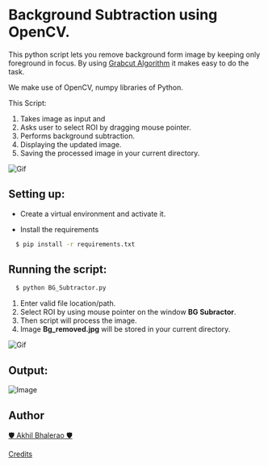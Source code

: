 # Background Subtraction using OpenCV.

This python script lets you remove background form image by keeping only foreground in focus. 
By using [Grabcut Algorithm](https://opencv-python-tutroals.readthedocs.io/en/latest/py_tutorials/py_imgproc/py_grabcut/py_grabcut.html) it makes easy to do the task.

We make use of OpenCV, numpy libraries of Python.

This Script: 
1. Takes image as input and
2. Asks user to select ROI by dragging mouse pointer.
3. Performs background subtraction.
4. Displaying the updated image.
5. Saving the processed image in your current directory.

![Gif](https://media.giphy.com/media/DZCjZKyNHzsOktHqvI/giphy.gif)

## Setting up:

- Create a virtual environment and activate it.

- Install the requirements

```sh
  $ pip install -r requirements.txt
```

## Running the script:

```sh
  $ python BG_Subtractor.py
```

1. Enter valid file location/path.
2. Select ROI by using mouse pointer on the window <b>BG Subractor</b>.
3. Then script will process the image.
4. Image <b>Bg_removed.jpg</b> will be stored in your current directory.

![Gif](https://media.giphy.com/media/GVxM1xt46gDS5biPSr/giphy.gif)


## Output:
![Image](https://i.imgur.com/SCf4XRj.jpg)

## Author
[🛡 Akhil Bhalerao 🛡 ](https://github.com/iamakkkhil)

[Credits](https://www.geeksforgeeks.org/python-foreground-extraction-in-an-image-using-grabcut-algorithm/)
